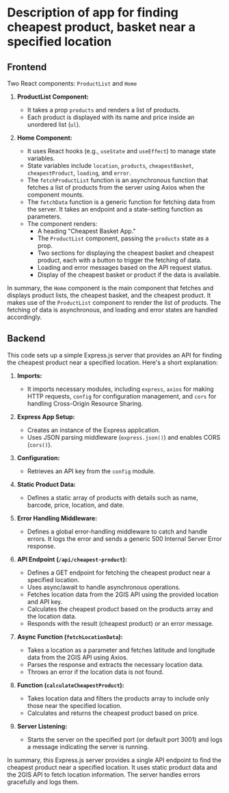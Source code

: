 # Description of app for finding cheapest product, basket near a specified location


## Frontend
Two React components: `ProductList` and `Home`

1. **ProductList Component:**
   - It takes a prop `products` and renders a list of products.
   - Each product is displayed with its name and price inside an unordered list (`ul`).

2. **Home Component:**
   - It uses React hooks (e.g., `useState` and `useEffect`) to manage state variables.
   - State variables include `location`, `products`, `cheapestBasket`, `cheapestProduct`, `loading`, and `error`.
   - The `fetchProductList` function is an asynchronous function that fetches a list of products from the server using Axios when the component mounts.
   - The `fetchData` function is a generic function for fetching data from the server. It takes an endpoint and a state-setting function as parameters.
   - The component renders:
      - A heading "Cheapest Basket App."
      - The `ProductList` component, passing the `products` state as a prop.
      - Two sections for displaying the cheapest basket and cheapest product, each with a button to trigger the fetching of data.
      - Loading and error messages based on the API request status.
      - Display of the cheapest basket or product if the data is available.

In summary, the `Home` component is the main component that fetches and displays product lists, the cheapest basket, and the cheapest product. It makes use of the `ProductList` component to render the list of products. The fetching of data is asynchronous, and loading and error states are handled accordingly.

## Backend

This code sets up a simple Express.js server that provides an API for finding the cheapest product near a specified location. Here's a short explanation:

1. **Imports:**
   - It imports necessary modules, including `express`, `axios` for making HTTP requests, `config` for configuration management, and `cors` for handling Cross-Origin Resource Sharing.

2. **Express App Setup:**
   - Creates an instance of the Express application.
   - Uses JSON parsing middleware (`express.json()`) and enables CORS (`cors()`).

3. **Configuration:**
   - Retrieves an API key from the `config` module.

4. **Static Product Data:**
   - Defines a static array of products with details such as name, barcode, price, location, and date.

5. **Error Handling Middleware:**
   - Defines a global error-handling middleware to catch and handle errors. It logs the error and sends a generic 500 Internal Server Error response.

6. **API Endpoint (`/api/cheapest-product`):**
   - Defines a GET endpoint for fetching the cheapest product near a specified location.
   - Uses async/await to handle asynchronous operations.
   - Fetches location data from the 2GIS API using the provided location and API key.
   - Calculates the cheapest product based on the products array and the location data.
   - Responds with the result (cheapest product) or an error message.

7. **Async Function (`fetchLocationData`):**
   - Takes a location as a parameter and fetches latitude and longitude data from the 2GIS API using Axios.
   - Parses the response and extracts the necessary location data.
   - Throws an error if the location data is not found.

8. **Function (`calculateCheapestProduct`):**
   - Takes location data and filters the products array to include only those near the specified location.
   - Calculates and returns the cheapest product based on price.

9. **Server Listening:**
   - Starts the server on the specified port (or default port 3001) and logs a message indicating the server is running.

In summary, this Express.js server provides a single API endpoint to find the cheapest product near a specified location. It uses static product data and the 2GIS API to fetch location information. The server handles errors gracefully and logs them.

